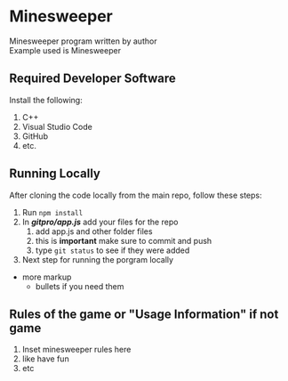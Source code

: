 # Minesweeper

Minesweeper program written by author<br>
Example used is Minesweeper

## Required Developer Software
Install the following:
1. C++
3. Visual Studio Code
2. GitHub
3. etc.

## Running Locally
After cloning the code locally from the main repo, follow these steps:
1. Run ```npm install```
2. In ***gitpro/app.js*** add your files for the repo
    1. add app.js and other folder files
    2. this is **important** make sure to commit and push
    3. type ```git status``` to see if they were added
3. Next step for running the porgram locally
- more markup
    - bullets if you need them

## Rules of the game or "Usage Information" if not game
1. Inset minesweeper rules here
2. like have fun
3. etc

